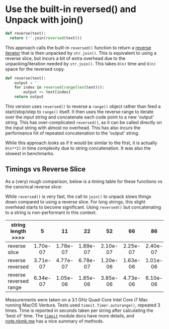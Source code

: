 # Use the built-in reversed() and Unpack with join()


```python
def reverse(text):
  return (''.join(reversed(text)))
```

This approach calls the built-in `reversed()` function to return a [reverse iterator](https://docs.python.org/3/library/functions.html#reversed) that is then unpacked by `str.join()`.
This is equivalent to using a reverse slice, but incurs a bit of extra overhead due to the unpacking/iteration needed by `str.join()`.
This takes `O(n)` time and `O(n)` space for the reversed copy.


```python
def reverse(text):
    output = ''
    for index in reversed(range(len(text))):
        output += text[index]
    return output
```

This version uses `reversed()` to reverse a `range()` object rather than feed a start/stop/step to `range()` itself.
It then uses the reverse range to iterate over the input string and concatenate each code point to a new 'output' string.
This has over-complicated `reversed()`, as it can be called directly on the input string with almost no overhead.
This has also incurs the performance hit of repeated concatenation to the 'output' string.

While this approach _looks_ as if it would be similar to the first, it is actually `O(n**2)` in time complexity due to string concatenation.
It was also the slowest in benchmarks.


## Timings vs Reverse Slice


As a (very) rough comparison, below is a timing table for these functions vs the canonical reverse slice:

While `reversed()` is very fast, the call to `join()` to unpack slows things down compared to using a reverse slice.
For long strings, this slight overhead starts to become significant.
Using `reversed()` but concatenating to a string is non-performant in this context.


| **string length >>>>** 	|     5    	|    11    	|    22    	|    52    	|    66    	|    86    	|   S142   	|   1420   	|   14200  	|  142000  	|
|------------------------	|:--------:	|:--------:	|:--------:	|:--------:	|:--------:	|:--------:	|:--------:	|:--------:	|:--------:	|:--------:	|
| reverse slice          	| 1.70e-07 	| 1.78e-07 	| 1.89e-07 	| 2.10e-07 	| 2.25e-07 	| 2.40e-07 	| 3.56e-07 	| 1.52e-06 	| 1.22e-05 	| 1.20e-04 	|
| reverse reversed       	| 3.71e-07 	| 4.77e-07 	| 6.78e-07 	| 1.20e-06 	| 1.63e-06 	| 1.01e-06 	| 2.78e-06 	| 2.47e-05 	| 2.44e-04 	| 2.40e-03 	|
| reverse reversed range 	| 6.34e-07 	| 1.05e-06 	| 1.85e-06 	| 3.85e-06 	| 4.73e-06 	| 6.10e-06 	| 9.77e-06 	| 1.44e-04 	| 1.53e-03 	| 1.89e-02 	|


Measurements were taken on a  3.1 GHz Quad-Core Intel Core i7 Mac running MacOS Ventura.
Tests used `timeit.Timer.autorange()`, repeated 3 times.
Time is reported in seconds taken per string after calculating the 'best of' time.
The [`timeit`][timeit] module docs have more details, and [note.nkmk.me][note_nkmk_me] has a nice summary of methods.

[note_nkmk_me]: https://note.nkmk.me/en/python-timeit-measure/
[timeit]: https://docs.python.org/3/library/timeit.html#python-interface

